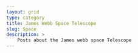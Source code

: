 ```yaml
---
layout: grid
type: category
title: James Webb Space Telescope
slug: Space
description: > 
    Posts about the James webb space Telescope
---
```

